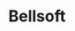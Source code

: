 ---
codehost: https://github.com/bell-sw
linkedin: https://linkedin.com/company/bell-sw
logohandle: bell-sw
sort: bell-sw
title: Bellsoft
twitter: https://x.com/bellsoftware
website: https://bell-sw.com/
youtube: https://youtube.com/channel/UCAsJMQdRujw4_r6k-eATMDw
---
